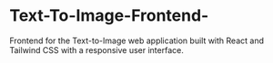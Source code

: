 # Text-To-Image-Frontend-
Frontend for the Text-to-Image web application built with React and Tailwind CSS with a responsive user interface.
